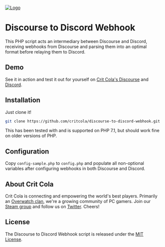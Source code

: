 <a href="https://critcola.com/?utm_source=github.com&utm_medium=readme&utm_term=logo&utm_content=discourse-to-discord-webhook&utm_campaign=development">![Logo](https://critcola.com/assets/images/crit-cola-banner.svg)</a>

# Discourse to Discord Webhook

This PHP script acts an intermediary between Discourse and Discord, receiving webhooks from Discourse and parsing them into an optimal format before relaying them to Discord.

## Demo

See it in action and test it out for yourself on [Crit Cola's Discourse](https://critcola.com/community/?utm_source=github.com&utm_medium=readme&utm_term=demo&utm_content=discourse-to-discord-webhook&utm_campaign=development) and [Discord](https://discord.critcola.com).

## Installation

Just clone it!

```sh
git clone https://github.com/critcola/discourse-to-discord-webhook.git
```

This has been tested with and is supported on PHP 7.1, but should work fine on older versions of PHP.

## Configuration

Copy `config-sample.php` to `config.php` and populate all non-optional variables after configuring webhooks in both Discourse and Discord.

## About Crit Cola

Crit Cola is connecting and empowering the world's best players. Primarily an [Overwatch clan](https://critcola.com/?utm_source=github.com&utm_medium=readme&utm_term=overwatch-clan&utm_content=discourse-to-discord-webhook&utm_campaign=development), we're a growing community of PC gamers. Join our [Steam group](http://steamcommunity.com/groups/critcola) and follow us on [Twitter](https://twitter.com/CritColaGaming). Cheers!

## License

The Discourse to Discord Webhook script is released under the [MIT License](LICENSE).
